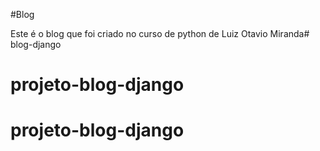 #Blog

 Este é o blog que foi criado no curso de python de Luiz Otavio Miranda# blog-django
# projeto-blog-django
# projeto-blog-django
